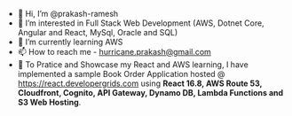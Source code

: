 - 👋 Hi, I’m @prakash-ramesh
- 👀 I’m interested in Full Stack Web Development (AWS, Dotnet Core, Angular and React, MySql, Oracle and SQL)
- 🌱 I’m currently learning AWS
- 📫 How to reach me - hurricane.prakash@gmail.com
- 🌱 To Pratice and Showcase my React and AWS learning, I have implemented a sample Book Order Application hosted @ https://react.developergrids.com using **React 16.8, AWS Route 53, Cloudfront, Cognito, API Gateway, Dynamo DB, Lambda Functions and S3 Web Hosting**.

<!---
prakash-ramesh/prakash-ramesh is a ✨ special ✨ repository because its `README.md` (this file) appears on your GitHub profile.
You can click the Preview link to take a look at your changes.
--->
